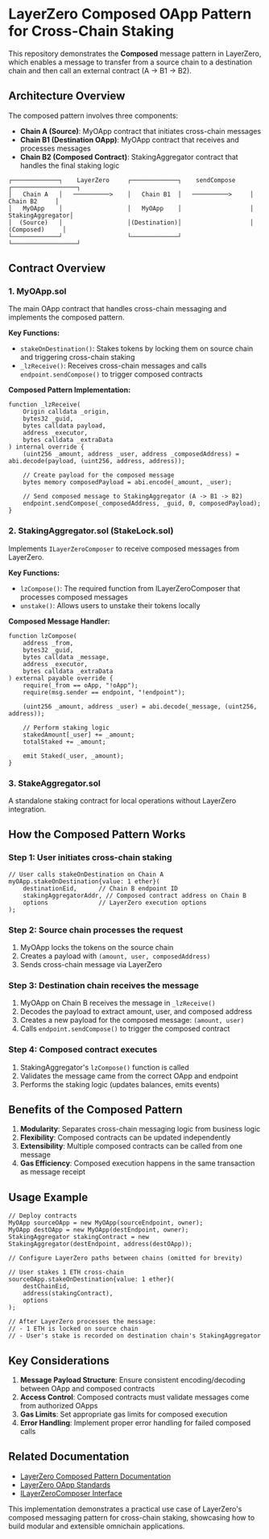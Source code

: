 # LayerZero Composed OApp Pattern for Cross-Chain Staking

This repository demonstrates the **Composed** message pattern in LayerZero, which enables a message to transfer from a source chain to a destination chain and then call an external contract (A → B1 → B2).

## Architecture Overview

The composed pattern involves three components:

- **Chain A (Source)**: MyOApp contract that initiates cross-chain messages
- **Chain B1 (Destination OApp)**: MyOApp contract that receives and processes messages
- **Chain B2 (Composed Contract)**: StakingAggregator contract that handles the final staking logic

```
┌─────────────┐    LayerZero     ┌─────────────┐    sendCompose    ┌──────────────────┐
│   Chain A   │   ──────────>    │   Chain B1  │   ──────────>     │     Chain B2     │
│   MyOApp    │                  │   MyOApp    │                   │ StakingAggregator│
│  (Source)   │                  │(Destination)│                   │   (Composed)     │
└─────────────┘                  └─────────────┘                   └──────────────────┘
```

## Contract Overview

### 1. MyOApp.sol

The main OApp contract that handles cross-chain messaging and implements the composed pattern.

**Key Functions:**

- `stakeOnDestination()`: Stakes tokens by locking them on source chain and triggering cross-chain staking
- `_lzReceive()`: Receives cross-chain messages and calls `endpoint.sendCompose()` to trigger composed contracts

**Composed Pattern Implementation:**

```solidity
function _lzReceive(
    Origin calldata _origin,
    bytes32 _guid,
    bytes calldata payload,
    address _executor,
    bytes calldata _extraData
) internal override {
    (uint256 _amount, address _user, address _composedAddress) = abi.decode(payload, (uint256, address, address));

    // Create payload for the composed message
    bytes memory composedPayload = abi.encode(_amount, _user);

    // Send composed message to StakingAggregator (A -> B1 -> B2)
    endpoint.sendCompose(_composedAddress, _guid, 0, composedPayload);
}
```

### 2. StakingAggregator.sol (StakeLock.sol)

Implements `ILayerZeroComposer` to receive composed messages from LayerZero.

**Key Functions:**

- `lzCompose()`: The required function from ILayerZeroComposer that processes composed messages
- `unstake()`: Allows users to unstake their tokens locally

**Composed Message Handler:**

```solidity
function lzCompose(
    address _from,
    bytes32 _guid,
    bytes calldata _message,
    address _executor,
    bytes calldata _extraData
) external payable override {
    require(_from == oApp, "!oApp");
    require(msg.sender == endpoint, "!endpoint");

    (uint256 _amount, address _user) = abi.decode(_message, (uint256, address));

    // Perform staking logic
    stakedAmount[_user] += _amount;
    totalStaked += _amount;

    emit Staked(_user, _amount);
}
```

### 3. StakeAggregator.sol

A standalone staking contract for local operations without LayerZero integration.

## How the Composed Pattern Works

### Step 1: User initiates cross-chain staking

```solidity
// User calls stakeOnDestination on Chain A
myOApp.stakeOnDestination{value: 1 ether}(
    destinationEid,      // Chain B endpoint ID
    stakingAggregatorAddr, // Composed contract address on Chain B
    options              // LayerZero execution options
);
```

### Step 2: Source chain processes the request

1. MyOApp locks the tokens on the source chain
2. Creates a payload with `(amount, user, composedAddress)`
3. Sends cross-chain message via LayerZero

### Step 3: Destination chain receives the message

1. MyOApp on Chain B receives the message in `_lzReceive()`
2. Decodes the payload to extract amount, user, and composed address
3. Creates a new payload for the composed message: `(amount, user)`
4. Calls `endpoint.sendCompose()` to trigger the composed contract

### Step 4: Composed contract executes

1. StakingAggregator's `lzCompose()` function is called
2. Validates the message came from the correct OApp and endpoint
3. Performs the staking logic (updates balances, emits events)

## Benefits of the Composed Pattern

1. **Modularity**: Separates cross-chain messaging logic from business logic
2. **Flexibility**: Composed contracts can be updated independently
3. **Extensibility**: Multiple composed contracts can be called from one message
4. **Gas Efficiency**: Composed execution happens in the same transaction as message receipt

## Usage Example

```solidity
// Deploy contracts
MyOApp sourceOApp = new MyOApp(sourceEndpoint, owner);
MyOApp destOApp = new MyOApp(destEndpoint, owner);
StakingAggregator stakingContract = new StakingAggregator(destEndpoint, address(destOApp));

// Configure LayerZero paths between chains (omitted for brevity)

// User stakes 1 ETH cross-chain
sourceOApp.stakeOnDestination{value: 1 ether}(
    destChainEid,
    address(stakingContract),
    options
);

// After LayerZero processes the message:
// - 1 ETH is locked on source chain
// - User's stake is recorded on destination chain's StakingAggregator
```

## Key Considerations

1. **Message Payload Structure**: Ensure consistent encoding/decoding between OApp and composed contracts
2. **Access Control**: Composed contracts must validate messages come from authorized OApps
3. **Gas Limits**: Set appropriate gas limits for composed execution
4. **Error Handling**: Implement proper error handling for failed composed calls

## Related Documentation

- [LayerZero Composed Pattern Documentation](https://docs.layerzero.network/v2/developers/evm/oapp/message-design-patterns#composed)
- [LayerZero OApp Standards](https://docs.layerzero.network/v2/developers/evm/oapp/overview)
- [ILayerZeroComposer Interface](https://docs.layerzero.network/v2/developers/evm/technical-reference/interfaces)

This implementation demonstrates a practical use case of LayerZero's composed messaging pattern for cross-chain staking, showcasing how to build modular and extensible omnichain applications.
